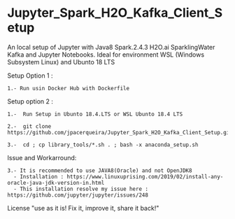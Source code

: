 # Jupyter_Spark_H2O_Kafka_Client_Setup

   An local setup of Jupyter with Java8 Spark.2.4.3 H2O.ai SparklingWater Kafka and Jupyter Notebooks. 
   Ideal for environment WSL (Windows Subsystem Linux) and Ubunto 18 LTS

   Setup Option 1 :
   
    1.- Run usin Docker Hub with Dockerfile

   Setup option 2 :

    1.-  Run Setup in Ubunto 18.4.LTS or WSL Ubunto 18.4 LTS 
    
    2.-  git clone https://github.com/jpacerqueira/Jupyter_Spark_H2O_Kafka_Client_Setup.git

    3.-  cd ; cp library_tools/*.sh . ; bash -x anaconda_setup.sh


   Issue and Workarround:


    3.- It is recommended to use JAVA8(Oracle) and not OpenJDK8
      - Installation : https://www.linuxuprising.com/2019/02/install-any-oracle-java-jdk-version-in.html
      - This installation resolve my issue here : https://github.com/jupyter/jupyter/issues/248    

   License "use as it is! Fix it, improve it, share it back!"
